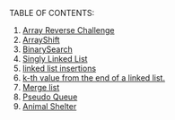 TABLE OF CONTENTS:
1. <a href="./code401challenges/pages/challenge1.md">Array Reverse Challenge</a>
2. <a href="./code401challenges/pages/challenge2.md">ArrayShift</a>
3. <a href="./code401challenges/pages/challenge3.md">BinarySearch</a>
4. <a href="./code401challenges/pages/challenge4.md">Singly Linked List</a>
5. <a href="./code401challenges/pages/challenge5.md">linked list insertions</a>
6. <a href="./code401challenges/pages/challenge7.md">k-th value from the end of a linked list.</a>
7. <a href="./code401challenges/pages/challenge8.md">Merge list</a>
8. <a href="./code401challenges/pages/challenge11.md">Pseudo Queue</a>
9. <a href="./code401challenges/pages/challenge12.md">Animal Shelter</a>